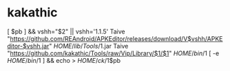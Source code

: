 # kakathic
[ $pb ] && vshh="$2" || vshh='1.1.5'
Taive "https://github.com/REAndroid/APKEditor/releases/download/V$vshh/APKEditor-$vshh.jar" $HOME/lib/Tools/$1.jar
Taive "https://github.com/kakathic/Tools/raw/Vip/Library/$1/$1" $HOME/bin/$1
[ -e $HOME/bin/$1 ] && echo > $HOME/ck/$1$pb
